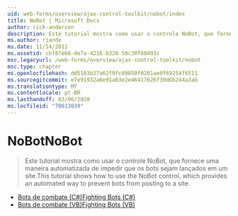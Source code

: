```yaml
---
uid: web-forms/overview/ajax-control-toolkit/nobot/index
title: NoBot | Microsoft Docs
author: rick-anderson
description: Este tutorial mostra como usar o controle NoBot, que fornece uma maneira automatizada de impedir que os bots sejam lançados em um site.
ms.author: riande
ms.date: 11/14/2011
ms.assetid: cbf87e68-de7a-4216-b328-50c30f68493c
msc.legacyurl: /web-forms/overview/ajax-control-toolkit/nobot
msc.type: chapter
ms.openlocfilehash: dd5103b27a62f9fc89850f0281ae0f69254f6511
ms.sourcegitcommit: e7e91932a6e91a63e2e46417626f39d6b244a3ab
ms.translationtype: MT
ms.contentlocale: pt-BR
ms.lasthandoff: 03/06/2020
ms.locfileid: "78613039"
---
```

# <a name="nobot"></a><span data-ttu-id="c9bcc-103">NoBot</span><span class="sxs-lookup"><span data-stu-id="c9bcc-103">NoBot</span></span>

> <span data-ttu-id="c9bcc-104">Este tutorial mostra como usar o controle NoBot, que fornece uma maneira automatizada de impedir que os bots sejam lançados em um site.</span><span class="sxs-lookup"><span data-stu-id="c9bcc-104">This tutorial shows how to use the NoBot control, which provides an automated way to prevent bots from posting to a site.</span></span>

- [<span data-ttu-id="c9bcc-105">Bots de combate (C#)</span><span class="sxs-lookup"><span data-stu-id="c9bcc-105">Fighting Bots (C#)</span></span>](fighting-bots-cs.md)
- [<span data-ttu-id="c9bcc-106">Bots de combate (VB)</span><span class="sxs-lookup"><span data-stu-id="c9bcc-106">Fighting Bots (VB)</span></span>](fighting-bots-vb.md)
